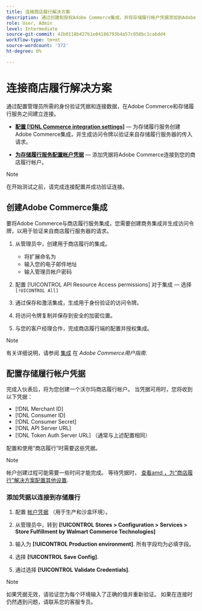 ```yaml
---
title: 连接商店履行解决方案
description: 通过创建和授权Adobe Commerce集成，并将存储履行帐户凭据添加到Adobe Commerce服务配置，在Adobe Commerce与存储履行解决方案之间建立连接。
role: User, Admin
level: Intermediate
source-git-commit: 42b0118b427b1e04186793b4a57c058bc1cabdd4
workflow-type: tm+mt
source-wordcount: '372'
ht-degree: 0%

---
```


# 连接商店履行解决方案

通过配置管理员所需的身份验证凭据和连接数据，在Adobe Commerce和存储履行服务之间建立连接。

- **[配置 [!DNL Commerce integration settings]](#create-the-commerce-integration)** — 为存储履行服务创建Adobe Commerce集成，并生成访问令牌以验证来自存储履行服务器的传入请求。

- **[为存储履行服务配置帐户凭据](#configure-store-fulfillment-account-credentials)** — 添加凭据将Adobe Commerce连接到您的商店履行帐户。

>[!NOTE]
>
>在开始测试之前，请完成连接配置并成功验证连接。

## 创建Adobe Commerce集成

要将Adobe Commerce与商店履行服务集成，您需要创建商务集成并生成访问令牌，以用于验证来自商店履行服务器的请求。

1. 从管理员中，创建用于商店履行的集成。

   - 将扩展命名为
   - 输入您的电子邮件地址
   - 输入管理员帐户密码

1. 配置 [!UICONTROL API Resource Access permissions] 对于集成 — 选择 `[!UICONTROL All]`

1. 通过保存和激活集成，生成用于身份验证的访问令牌。

1. 将访问令牌复制并保存到安全的加密位置。

1. 与您的客户经理合作，完成商店履行端的配置并授权集成。


>[!NOTE]
>
>有关详细说明，请参阅 [集成](https://docs.magento.com/user-guide/system/integrations.html) 在 _Adobe Commerce用户指南_.

## 配置存储履行帐户凭据

完成入伙表后，将为您创建一个沃尔玛商店履行帐户。 当凭据可用时，您将收到以下凭据：

- [!DNL Merchant ID]
- [!DNL Consumer ID]
- [!DNL Consumer Secret]
- [!DNL API Server URL]
- [!DNL Token Auth Server URL] （通常与上述配置相同）

配置和使用“商店履行”时需要这些凭据。

>[!NOTE]
>
>帐户创建过程可能需要一些时间才能完成。 等待凭据时， [查看amd ，为“商店履行”解决方案配置其他设置](service-config-settings-overview.md).

### 添加凭据以连接到存储履行

1. 配置 [帐户凭据](enable-general.md) （用于生产和沙盒环境）。

1. 从管理员中，转到 **[!UICONTROL Stores > Configuration > Services > Store Fulfillment by Walmart Commerce Technologies]**

1. 输入为 **[!UICONTROL Production environment]**. 所有字段均为必填字段。

1. 选择 **[!UICONTROL Save Config]**.

1. 通过选择 **[!UICONTROL Validate Credentials]**.

>[!NOTE]
>
>如果凭据无效，请验证您为每个环境输入了正确的值并重新验证。 如果在连接时仍然遇到问题，请联系您的客服专员。








